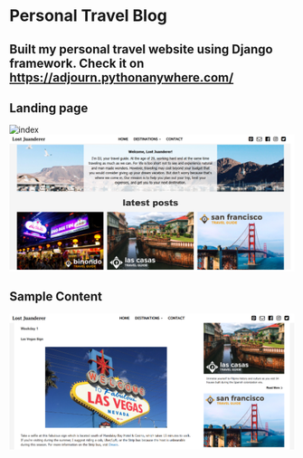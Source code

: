 # Personal Travel Blog
## Built my personal travel website using Django framework. Check it on https://adjourn.pythonanywhere.com/

## Landing page
![index](index.png)
![index2](index2.png)

## Sample Content
![content](content.png)


